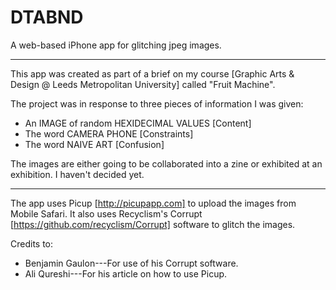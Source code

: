 DTABND
======

A web-based iPhone app for glitching jpeg images.

---

This app was created as part of a brief on my course [Graphic Arts & Design @ Leeds Metropolitan University]
called "Fruit Machine".

The project was in response to three pieces of information I was given:

 * An IMAGE of random HEXIDECIMAL VALUES [Content]
 * The word CAMERA PHONE [Constraints]
 * The word NAIVE ART [Confusion]

The images are either going to be collaborated into a zine or exhibited at an exhibition. I haven't decided yet.

---

The app uses Picup [http://picupapp.com] to upload the images from Mobile Safari.
It also uses Recyclism's Corrupt [https://github.com/recyclism/Corrupt] software to glitch the images.

Credits to:
 * Benjamin Gaulon---For use of his Corrupt software.
 * Ali Qureshi---For his article on how to use Picup.